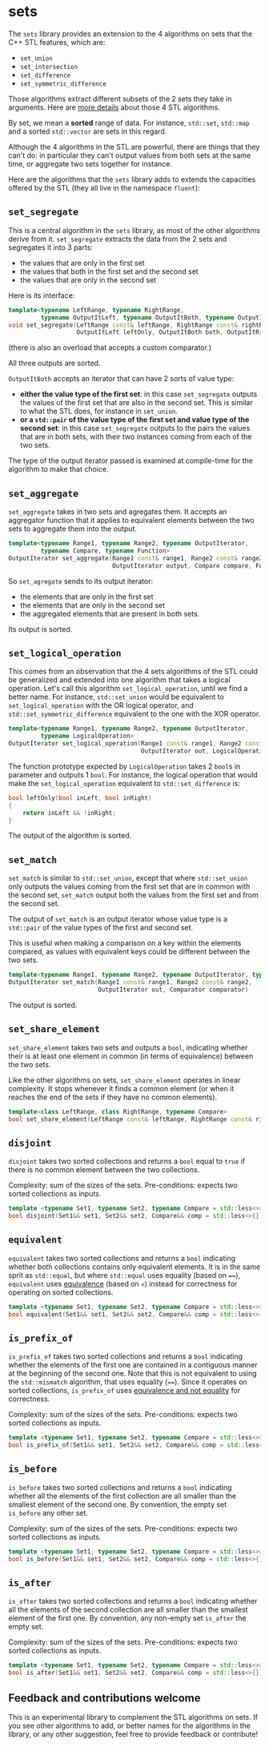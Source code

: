 # sets
The `sets` library provides an extension to the 4 algorithms on sets that the C++ STL features, which are:

* `set_union`
* `set_intersection`
* `set_difference`
* `set_symmetric_difference`

Those algorithms extract different subsets of the 2 sets they take in arguments. Here are [more details](https://www.fluentcpp.com/2017/01/09/know-your-algorithms-algos-on-sets/ "STL algorithms on sets") about those 4 STL algorithms.

By set, we mean a **sorted** range of data. For instance, `std::set`, `std::map` and a sorted `std::vector` are sets in this regard.

Although the 4 algorithms in the STL are powerful, there are things that they can't do: in particular they can't output values from both sets at the same time, or aggregate two sets together for instance.

Here are the algorithms that the `sets` library adds to extends the capacities offered by the STL (they all live in the namespace `fluent`):

## `set_segregate`
This is a central algorithm in the `sets` library,  as most of the other algorithms derive from it. `set_segregate` extracts the data from the 2 sets and segregates it into 3 parts:

* the values that are only in the first set
* the values that both in the first set and the second set
* the values that are only in the second set

Here is its interface:

```cpp
template<typename LeftRange, typename RightRange,
         typename OutputItLeft, typename OutputItBoth, typename OutputItRight>
void set_segregate(LeftRange const& leftRange, RightRange const& rightRange,
                   OutputItLeft leftOnly, OutputItBoth both, OutputItRight rightOnly)
```

(there is also an overload that accepts a custom comparator.)

All three outputs are sorted.

`OutputItBoth` accepts an iterator that can have 2 sorts of value type:

* **either the value type of the first set**: in this case `set_segregate` outputs the values of the first set that are also in the second set. This is similar to what the STL does, for instance in `set_union`.
* **or a `std::pair` of the value type of the first set and value type of the second set**: in this case `set_segregate` outputs to the pairs the values that are in both sets, with their two instances coming from each of the two sets.

The type of the output iterator passed is examined at compile-time for the algorithm to make that choice.

## `set_aggregate`

`set_aggregate` takes in two sets and agregates them. It accepts an aggregator function that it applies to equivalent elements between the two sets to aggregate them into the output.

```cpp
template<typename Range1, typename Range2, typename OutputIterator,
         typename Compare, typename Function>
OutputIterator set_aggregate(Range1 const& range1, Range2 const& range2,
                             OutputIterator output, Compare compare, Function aggregator)

```

So `set_agregate` sends to its output iterator:
* the elements that are only in the first set
* the elements that are only in the second set
* the aggregated elements that are present in both sets.

Its output is sorted.

## `set_logical_operation`

This comes from an observation that the 4 sets algorithms of the STL could be generalized and extended into one algorithm that takes a logical operation. Let's call this algorithm `set_logical_operation`, until we find a better name.
For instance, `std::set_union` would be equivalent to `set_logical_operation` with the OR logical operator, and `std::set_symmetric_difference` equivalent to the one with the XOR operator.

```cpp
template<typename Range1, typename Range2, typename OutputIterator,
         typename LogicalOperation>
OutputIterator set_logical_operation(Range1 const& range1, Range2 const& range2,
                                     OutputIterator out, LogicalOperation logicalOperation)
```

The function prototype expected by `LogicalOperation` takes 2 `bool`s in parameter and outputs 1 `bool`. For instance, the logical operation that would make the `set_logical_operation` equivalent to `std::set_difference` is:

```cpp
bool leftOnly(bool inLeft, bool inRight)
{
    return inLeft && !inRight;
}
```

The output of the algorithm is sorted.

## `set_match`

`set_match` is similar to `std::set_union`, except that where `std::set_union` only outputs the values coming from the first set that are in common with the second set, `set_match` output both the values from the first set and from the second set.

The output of `set_match` is an output iterator whose value type is a `std::pair` of the value types of the first and second set.

This is useful when making a comparison on a key within the elements compared, as values with equivalent keys could be different between the two sets.

```cpp
template<typename Range1, typename Range2, typename OutputIterator, typename Comparator>
OutputIterator set_match(Range1 const& range1, Range2 const& range2,
                         OutputIterator out, Comparator comparator)
```

The output is sorted.

## `set_share_element`

`set_share_element` takes two sets and outputs a `bool`, indicating whether their is at least one element in common (in terms of equivalence) between the two sets.

Like the other algorithms on sets, `set_share_element` operates in linear complexity. It stops whenever it finds a common element (or when it reaches the end of the sets if they have no common elements).

```cpp
template<class LeftRange, class RightRange, typename Compare>
bool set_share_element(LeftRange const& leftRange, RightRange const& rightRange, Compare comp)
```

## `disjoint`

`disjoint` takes two sorted collections and returns a `bool` equal to `true` if there is no common element between the two collections.

Complexity: sum of the sizes of the sets.
Pre-conditions: expects two sorted collections as inputs.

```cpp
template <typename Set1, typename Set2, typename Compare = std::less<>>
bool disjoint(Set1&& set1, Set2&& set2, Compare&& comp = std::less<>{})
```

## `equivalent`

`equivalent` takes two sorted collections and returns a `bool` indicating whether both collections contains only equivalent elements.
It is in the same sprit as `std::equal`, but where `std::equal` uses equality (based on `==`), `equivalent` uses [equivalence](https://www.fluentcpp.com/2017/02/16/custom-comparison-equality-equivalence-stl/ "Equality, equivalence and custom comparisons with the STL") (based on `<`) instead for correctness for operating on sorted collections.

```cpp
template <typename Set1, typename Set2, typename Compare = std::less<>>
bool equivalent(Set1&& set1, Set2&& set2, Compare&& comp = std::less<>{})
```

## `is_prefix_of`

`is_prefix_of` takes two sorted collections and returns a `bool` indicating whether the elements of the first one are contained in a contiguous manner at the beginning of the second one.
Note that this is not equivalent to using the `std::mismatch` algorithm, that uses equality (`==`). Since it operates on sorted collections, `is_prefix_of` uses [equivalence and not equality](https://www.fluentcpp.com/2017/02/16/custom-comparison-equality-equivalence-stl/ "Equality, equivalence and custom comparisons with the STL") for correctness.

Complexity: sum of the sizes of the sets.
Pre-conditions: expects two sorted collections as inputs.

```cpp
template <typename Set1, typename Set2, typename Compare = std::less<>>
bool is_prefix_of(Set1&& set1, Set2&& set2, Compare&& comp = std::less<>{})
```

## `is_before`

`is_before` takes two sorted collections and returns a `bool` indicating whether all the elements of the first collection are all smaller than the smallest element of the second one.
By convention, the empty set `is_before` any other set.

Complexity: sum of the sizes of the sets.
Pre-conditions: expects two sorted collections as inputs.

```cpp
template <typename Set1, typename Set2, typename Compare = std::less<>>
bool is_before(Set1&& set1, Set2&& set2, Compare&& comp = std::less<>{})
```

## `is_after`

`is_after` takes two sorted collections and returns a `bool` indicating whether all the elements of the second collection are all smaller than the smallest element of the first one.
By convention, any non-empty set `is_after` the empty set.

Complexity: sum of the sizes of the sets.
Pre-conditions: expects two sorted collections as inputs.

```cpp
template <typename Set1, typename Set2, typename Compare = std::less<>>
bool is_after(Set1&& set1, Set2&& set2, Compare&& comp = std::less<>{})
```

## Feedback and contributions welcome

This is an experimental library to complement the STL algorithms on sets. If you see other algorithms to add, or better names for the algorithms in the library, or any other suggestion, feel free to provide feedback or contribute!
